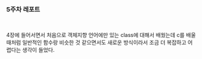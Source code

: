 
<h3>5주차 레포트</h3>
<br>
<p>4장에 들어서면서 처음으로 객체지향 언어에만 있는 class에 대해서 배웠는데 c를 배울 때처럼 일반적인 함수랑 비슷한 것 같으면서도 새로운 방식이라서 조금 더 복잡하고 어렵다는 생각이 들었다.</p>

